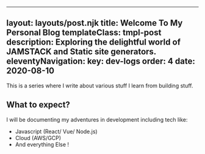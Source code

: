 
---
layout: layouts/post.njk
title: Welcome To My Personal Blog
templateClass: tmpl-post
description: Exploring the delightful world of JAMSTACK and Static site generators.
eleventyNavigation:
  key: dev-logs
  order: 4
date: 2020-08-10
---

This is a series where I write about various stuff I learn from building stuff.

## What to expect? 

I will be documenting my adventures in development including tech like: 

* Javascript (React/ Vue/ Node.js)
* Cloud (AWS/GCP)
* And everything Else !
